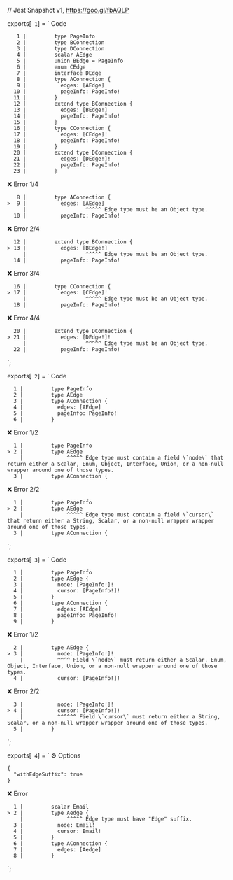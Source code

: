 // Jest Snapshot v1, https://goo.gl/fbAQLP

exports[` 1`] = `
Code

       1 |         type PageInfo
       2 |         type BConnection
       3 |         type DConnection
       4 |         scalar AEdge
       5 |         union BEdge = PageInfo
       6 |         enum CEdge
       7 |         interface DEdge
       8 |         type AConnection {
       9 |           edges: [AEdge]
      10 |           pageInfo: PageInfo!
      11 |         }
      12 |         extend type BConnection {
      13 |           edges: [BEdge!]
      14 |           pageInfo: PageInfo!
      15 |         }
      16 |         type CConnection {
      17 |           edges: [CEdge]!
      18 |           pageInfo: PageInfo!
      19 |         }
      20 |         extend type DConnection {
      21 |           edges: [DEdge!]!
      22 |           pageInfo: PageInfo!
      23 |         }

❌ Error 1/4

       8 |         type AConnection {
    >  9 |           edges: [AEdge]
         |                   ^^^^^ Edge type must be an Object type.
      10 |           pageInfo: PageInfo!

❌ Error 2/4

      12 |         extend type BConnection {
    > 13 |           edges: [BEdge!]
         |                   ^^^^^ Edge type must be an Object type.
      14 |           pageInfo: PageInfo!

❌ Error 3/4

      16 |         type CConnection {
    > 17 |           edges: [CEdge]!
         |                   ^^^^^ Edge type must be an Object type.
      18 |           pageInfo: PageInfo!

❌ Error 4/4

      20 |         extend type DConnection {
    > 21 |           edges: [DEdge!]!
         |                   ^^^^^ Edge type must be an Object type.
      22 |           pageInfo: PageInfo!
`;

exports[` 2`] = `
Code

      1 |         type PageInfo
      2 |         type AEdge
      3 |         type AConnection {
      4 |           edges: [AEdge]
      5 |           pageInfo: PageInfo!
      6 |         }

❌ Error 1/2

      1 |         type PageInfo
    > 2 |         type AEdge
        |              ^^^^^ Edge type must contain a field \`node\` that return either a Scalar, Enum, Object, Interface, Union, or a non-null wrapper around one of those types.
      3 |         type AConnection {

❌ Error 2/2

      1 |         type PageInfo
    > 2 |         type AEdge
        |              ^^^^^ Edge type must contain a field \`cursor\` that return either a String, Scalar, or a non-null wrapper wrapper around one of those types.
      3 |         type AConnection {
`;

exports[` 3`] = `
Code

      1 |         type PageInfo
      2 |         type AEdge {
      3 |           node: [PageInfo!]!
      4 |           cursor: [PageInfo!]!
      5 |         }
      6 |         type AConnection {
      7 |           edges: [AEdge]
      8 |           pageInfo: PageInfo!
      9 |         }

❌ Error 1/2

      2 |         type AEdge {
    > 3 |           node: [PageInfo!]!
        |           ^^^^ Field \`node\` must return either a Scalar, Enum, Object, Interface, Union, or a non-null wrapper around one of those types.
      4 |           cursor: [PageInfo!]!

❌ Error 2/2

      3 |           node: [PageInfo!]!
    > 4 |           cursor: [PageInfo!]!
        |           ^^^^^^ Field \`cursor\` must return either a String, Scalar, or a non-null wrapper wrapper around one of those types.
      5 |         }
`;

exports[` 4`] = `
⚙️ Options

    {
      "withEdgeSuffix": true
    }

❌ Error

      1 |         scalar Email
    > 2 |         type Aedge {
        |              ^^^^^ Edge type must have "Edge" suffix.
      3 |           node: Email!
      4 |           cursor: Email!
      5 |         }
      6 |         type AConnection {
      7 |           edges: [Aedge]
      8 |         }
`;

